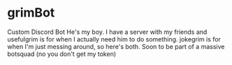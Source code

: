 # grimBot
Custom Discord Bot
He's my boy. I have a server with my friends and usefulgrim is for when I actually need him to do something. jokegrim is for when I'm just messing around, so here's both. Soon to be part of a massive botsquad (no you don't get my token)
